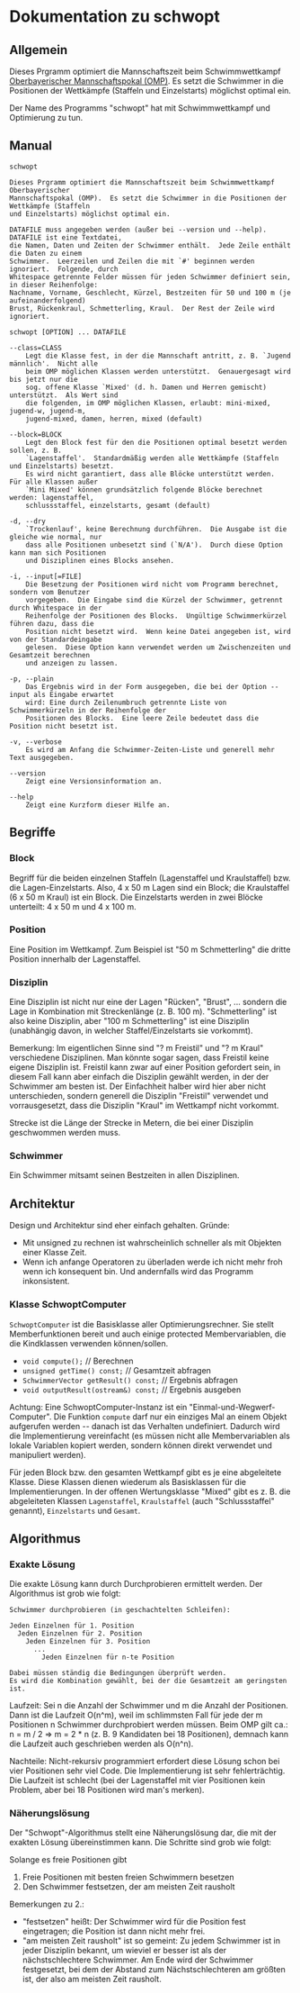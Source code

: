 Dokumentation zu schwopt
========================

Allgemein
---------

Dieses Prgramm optimiert die Mannschaftszeit beim Schwimmwettkampf [Oberbayerischer Mannschaftspokal (OMP)](http://www.bsv-oberbayern.de/omp/start.html).  Es setzt die Schwimmer in die Positionen der Wettkämpfe (Staffeln und Einzelstarts) möglichst optimal ein.

Der Name des Programms "schwopt" hat mit Schwimmwettkampf und Optimierung zu tun.

Manual
------

    schwopt
    
    Dieses Prgramm optimiert die Mannschaftszeit beim Schwimmwettkampf Oberbayerischer
    Mannschaftspokal (OMP).  Es setzt die Schwimmer in die Positionen der Wettkämpfe (Staffeln
    und Einzelstarts) möglichst optimal ein.

    DATAFILE muss angegeben werden (außer bei --version und --help).  DATAFILE ist eine Textdatei,
    die Namen, Daten und Zeiten der Schwimmer enthält.  Jede Zeile enthält die Daten zu einem
    Schwimmer.  Leerzeilen und Zeilen die mit `#' beginnen werden ignoriert.  Folgende, durch
    Whitespace getrennte Felder müssen für jeden Schwimmer definiert sein, in dieser Reihenfolge:
    Nachname, Vorname, Geschlecht, Kürzel, Bestzeiten für 50 und 100 m (je aufeinanderfolgend)
    Brust, Rückenkraul, Schmetterling, Kraul.  Der Rest der Zeile wird ignoriert.

    schwopt [OPTION] ... DATAFILE

    --class=CLASS
        Legt die Klasse fest, in der die Mannschaft antritt, z. B. `Jugend männlich'.  Nicht alle
        beim OMP möglichen Klassen werden unterstützt.  Genauergesagt wird bis jetzt nur die
        sog. offene Klasse `Mixed' (d. h. Damen und Herren gemischt) unterstützt.  Als Wert sind
        die folgenden, im OMP möglichen Klassen, erlaubt: mini-mixed, jugend-w, jugend-m,
        jugend-mixed, damen, herren, mixed (default)

    --block=BLOCK
        Legt den Block fest für den die Positionen optimal besetzt werden sollen, z. B.
        `Lagenstaffel'.  Standardmäßig werden alle Wettkämpfe (Staffeln und Einzelstarts) besetzt.
        Es wird nicht garantiert, dass alle Blöcke unterstützt werden.  Für alle Klassen außer
        `Mini Mixed' können grundsätzlich folgende Blöcke berechnet werden: lagenstaffel,
        schlussstaffel, einzelstarts, gesamt (default)

    -d, --dry
        `Trockenlauf', keine Berechnung durchführen.  Die Ausgabe ist die gleiche wie normal, nur
        dass alle Positionen unbesetzt sind (`N/A').  Durch diese Option kann man sich Positionen
        und Disziplinen eines Blocks ansehen.

    -i, --input[=FILE]
        Die Besetzung der Positionen wird nicht vom Programm berechnet, sondern vom Benutzer
        vorgegeben.  Die Eingabe sind die Kürzel der Schwimmer, getrennt durch Whitespace in der
        Reihenfolge der Positionen des Blocks.  Ungültige Schwimmerkürzel führen dazu, dass die
        Position nicht besetzt wird.  Wenn keine Datei angegeben ist, wird von der Standardeingabe
        gelesen.  Diese Option kann verwendet werden um Zwischenzeiten und Gesamtzeit berechnen
        und anzeigen zu lassen.

    -p, --plain
        Das Ergebnis wird in der Form ausgegeben, die bei der Option --input als Eingabe erwartet
        wird: Eine durch Zeilenumbruch getrennte Liste von Schwimmerkürzeln in der Reihenfolge der
        Positionen des Blocks.  Eine leere Zeile bedeutet dass die Position nicht besetzt ist.

    -v, --verbose
        Es wird am Anfang die Schwimmer-Zeiten-Liste und generell mehr Text ausgegeben.

    --version
        Zeigt eine Versionsinformation an.

    --help
        Zeigt eine Kurzform dieser Hilfe an.



Begriffe
--------

### Block

Begriff für die beiden einzelnen Staffeln (Lagenstaffel und Kraulstaffel) bzw. die Lagen-Einzelstarts.
Also, 4 x 50 m Lagen sind ein Block; die Kraulstaffel (6 x 50 m Kraul) ist ein Block.  Die Einzelstarts werden in zwei Blöcke unterteilt: 4 x 50 m und 4 x 100 m.

### Position

Eine Position im Wettkampf.  Zum Beispiel ist "50 m Schmetterling" die dritte Position innerhalb der Lagenstaffel.

### Disziplin

Eine Disziplin ist nicht nur eine der Lagen "Rücken", "Brust", ... sondern die Lage in Kombination mit Streckenlänge (z. B. 100 m).  "Schmetterling" ist also keine Disziplin, aber "100 m Schmetterling" ist eine Disziplin (unabhängig davon, in welcher Staffel/Einzelstarts sie vorkommt).

Bemerkung: Im eigentlichen Sinne sind "? m Freistil" und "? m Kraul" verschiedene Disziplinen.  Man könnte sogar sagen, dass Freistil keine eigene Disziplin ist.  Freistil kann zwar auf einer Position gefordert sein, in diesem Fall kann aber einfach die Disziplin gewählt werden, in der der Schwimmer am besten ist.  Der Einfachheit halber wird hier aber nicht unterschieden, sondern generell die Disziplin "Freistil" verwendet und vorrausgesetzt, dass die Disziplin "Kraul" im Wettkampf nicht vorkommt.

Strecke ist die Länge der Strecke in Metern, die bei einer Disziplin geschwommen werden muss.

### Schwimmer

Ein Schwimmer mitsamt seinen Bestzeiten in allen Disziplinen.

Architektur
-----------

Design und Architektur sind eher einfach gehalten.  Gründe:

 - Mit unsigned zu rechnen ist wahrscheinlich schneller als mit Objekten einer Klasse Zeit.
 - Wenn ich anfange Operatoren zu überladen werde ich nicht mehr froh wenn ich konsequent bin.  Und andernfalls wird das Programm inkonsistent.

### Klasse SchwoptComputer

`SchwoptComputer` ist die Basisklasse aller Optimierungsrechner.  Sie stellt Memberfunktionen bereit und auch einige protected Membervariablen, die die Kindklassen verwenden können/sollen.

 - `void compute();` // Berechnen
 - `unsigned getTime() const;` // Gesamtzeit abfragen
 - `SchwimmerVector getResult() const;` // Ergebnis abfragen
 - `void outputResult(ostream&) const;` // Ergebnis ausgeben

Achtung: Eine SchwoptComputer-Instanz ist ein "Einmal-und-Wegwerf-Computer".  Die Funktion `compute` darf nur ein einziges Mal an einem Objekt aufgerufen werden -- danach ist das Verhalten undefiniert.  Dadurch wird die Implementierung vereinfacht (es müssen nicht alle Membervariablen als lokale Variablen kopiert werden, sondern können direkt verwendet und manipuliert werden).

Für jeden Block bzw. den gesamten Wettkampf gibt es je eine abgeleitete Klasse.  Diese Klassen dienen wiederum als Basisklassen für die Implementierungen.  In der offenen Wertungsklasse "Mixed" gibt es z. B. die abgeleiteten Klassen `Lagenstaffel`, `Kraulstaffel` (auch "Schlussstaffel" genannt), `Einzelstarts` und `Gesamt`.

Algorithmus
-----------

### Exakte Lösung

Die exakte Lösung kann durch Durchprobieren ermittelt werden.  Der Algorithmus ist grob wie folgt:

    Schwimmer durchprobieren (in geschachtelten Schleifen):
    
    Jeden Einzelnen für 1. Position
      Jeden Einzelnen für 2. Position
        Jeden Einzelnen für 3. Position
          ...
            Jeden Einzelnen für n-te Position
    
    Dabei müssen ständig die Bedingungen überprüft werden.
    Es wird die Kombination gewählt, bei der die Gesamtzeit am geringsten ist.

Laufzeit: Sei n die Anzahl der Schwimmer und m die Anzahl der Positionen.  Dann ist die Laufzeit O(n^m), weil im schlimmsten Fall für jede der m Positionen n Schwimmer durchprobiert werden müssen.  Beim OMP gilt ca.: n = m / 2 => m = 2 * n (z. B. 9 Kandidaten bei 18 Positionen), demnach kann die Laufzeit auch geschrieben werden als O(n^n).

Nachteile: Nicht-rekursiv programmiert erfordert diese Lösung schon bei vier Positionen sehr viel Code.  Die Implementierung ist sehr fehlerträchtig.  Die Laufzeit ist schlecht (bei der Lagenstaffel mit vier Positionen kein Problem, aber bei 18 Positionen wird man's merken).

### Näherungslösung

Der "Schwopt"-Algorithmus stellt eine Näherungslösung dar, die mit der exakten Lösung übereinstimmen kann.  Die Schritte sind grob wie folgt:

Solange es freie Positionen gibt
 1. Freie Positionen mit besten freien Schwimmern besetzen
 2. Den Schwimmer festsetzen, der am meisten Zeit rausholt

Bemerkungen zu 2.:
 - "festsetzen" heißt: Der Schwimmer wird für die Position fest eingetragen; die Position ist dann nicht mehr frei.
 - "am meisten Zeit rausholt" ist so gemeint: Zu jedem Schwimmer ist in jeder Disziplin bekannt, um wieviel er besser ist als der nächstschlechtere Schwimmer.  Am Ende wird der Schwimmer festgesetzt, bei dem der Abstand zum Nächstschlechteren am größten ist, der also am meisten Zeit rausholt.
